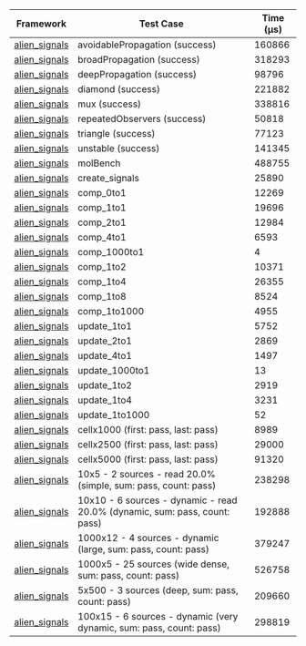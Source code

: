 | Framework | Test Case | Time (μs) |
| --- | --- | --- |
| [alien_signals](https://github.com/medz/alien-signals-dart) | avoidablePropagation (success) | 160866 |
| [alien_signals](https://github.com/medz/alien-signals-dart) | broadPropagation (success) | 318293 |
| [alien_signals](https://github.com/medz/alien-signals-dart) | deepPropagation (success) | 98796 |
| [alien_signals](https://github.com/medz/alien-signals-dart) | diamond (success) | 221882 |
| [alien_signals](https://github.com/medz/alien-signals-dart) | mux (success) | 338816 |
| [alien_signals](https://github.com/medz/alien-signals-dart) | repeatedObservers (success) | 50818 |
| [alien_signals](https://github.com/medz/alien-signals-dart) | triangle (success) | 77123 |
| [alien_signals](https://github.com/medz/alien-signals-dart) | unstable (success) | 141345 |
| [alien_signals](https://github.com/medz/alien-signals-dart) | molBench | 488755 |
| [alien_signals](https://github.com/medz/alien-signals-dart) | create_signals | 25890 |
| [alien_signals](https://github.com/medz/alien-signals-dart) | comp_0to1 | 12269 |
| [alien_signals](https://github.com/medz/alien-signals-dart) | comp_1to1 | 19696 |
| [alien_signals](https://github.com/medz/alien-signals-dart) | comp_2to1 | 12984 |
| [alien_signals](https://github.com/medz/alien-signals-dart) | comp_4to1 | 6593 |
| [alien_signals](https://github.com/medz/alien-signals-dart) | comp_1000to1 | 4 |
| [alien_signals](https://github.com/medz/alien-signals-dart) | comp_1to2 | 10371 |
| [alien_signals](https://github.com/medz/alien-signals-dart) | comp_1to4 | 26355 |
| [alien_signals](https://github.com/medz/alien-signals-dart) | comp_1to8 | 8524 |
| [alien_signals](https://github.com/medz/alien-signals-dart) | comp_1to1000 | 4955 |
| [alien_signals](https://github.com/medz/alien-signals-dart) | update_1to1 | 5752 |
| [alien_signals](https://github.com/medz/alien-signals-dart) | update_2to1 | 2869 |
| [alien_signals](https://github.com/medz/alien-signals-dart) | update_4to1 | 1497 |
| [alien_signals](https://github.com/medz/alien-signals-dart) | update_1000to1 | 13 |
| [alien_signals](https://github.com/medz/alien-signals-dart) | update_1to2 | 2919 |
| [alien_signals](https://github.com/medz/alien-signals-dart) | update_1to4 | 3231 |
| [alien_signals](https://github.com/medz/alien-signals-dart) | update_1to1000 | 52 |
| [alien_signals](https://github.com/medz/alien-signals-dart) | cellx1000 (first: pass, last: pass) | 8989 |
| [alien_signals](https://github.com/medz/alien-signals-dart) | cellx2500 (first: pass, last: pass) | 29000 |
| [alien_signals](https://github.com/medz/alien-signals-dart) | cellx5000 (first: pass, last: pass) | 91320 |
| [alien_signals](https://github.com/medz/alien-signals-dart) | 10x5 - 2 sources - read 20.0% (simple, sum: pass, count: pass) | 238298 |
| [alien_signals](https://github.com/medz/alien-signals-dart) | 10x10 - 6 sources - dynamic - read 20.0% (dynamic, sum: pass, count: pass) | 192888 |
| [alien_signals](https://github.com/medz/alien-signals-dart) | 1000x12 - 4 sources - dynamic (large, sum: pass, count: pass) | 379247 |
| [alien_signals](https://github.com/medz/alien-signals-dart) | 1000x5 - 25 sources (wide dense, sum: pass, count: pass) | 526758 |
| [alien_signals](https://github.com/medz/alien-signals-dart) | 5x500 - 3 sources (deep, sum: pass, count: pass) | 209660 |
| [alien_signals](https://github.com/medz/alien-signals-dart) | 100x15 - 6 sources - dynamic (very dynamic, sum: pass, count: pass) | 298819 |
